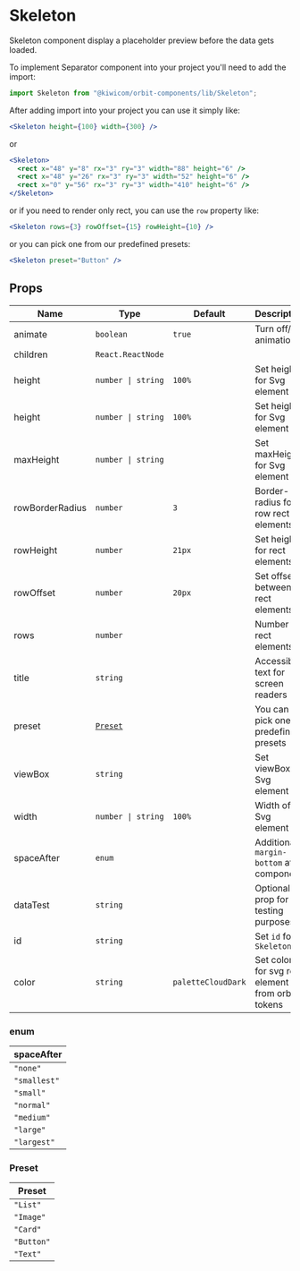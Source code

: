 # Skeleton

Skeleton component display a placeholder preview before the data gets loaded.

To implement Separator component into your project you'll need to add the import:

```jsx
import Skeleton from "@kiwicom/orbit-components/lib/Skeleton";
```

After adding import into your project you can use it simply like:

```jsx
<Skeleton height={100} width={300} />
```

or

```jsx
<Skeleton>
  <rect x="48" y="8" rx="3" ry="3" width="88" height="6" />
  <rect x="48" y="26" rx="3" ry="3" width="52" height="6" />
  <rect x="0" y="56" rx="3" ry="3" width="410" height="6" />
</Skeleton>
```

or if you need to render only rect, you can use the `row` property like:

```jsx
<Skeleton rows={3} rowOffset={15} rowHeight={10} />
```

or you can pick one from our predefined presets:

```jsx
<Skeleton preset="Button" />
```

## Props

| Name            | Type                  | Default            | Description                                      |
| --------------- | --------------------- | ------------------ | ------------------------------------------------ |
| animate         | `boolean`             | `true`             | Turn off/on animation                            |
| children        | `React.ReactNode`     |                    |                                                  |
| height          | `number \| string`    | `100%`             | Set height for Svg element                       |
| height          | `number \| string`    | `100%`             | Set height for Svg element                       |
| maxHeight       | `number \| string`    |                    | Set maxHeight for Svg element                    |
| rowBorderRadius | `number`              | `3`                | Border-radius for row rect elements              |
| rowHeight       | `number`              | `21px`             | Set height for rect elements                     |
| rowOffset       | `number`              | `20px`             | Set offset between rect elements                 |
| rows            | `number`              |                    | Number of rect elements                          |
| title           | `string`              |                    | Accessible text for screen readers               |
| preset          | [`Preset`](###Preset) |                    | You can pick one of predefined presets           |
| viewBox         | `string`              |                    | Set viewBox for Svg element                      |
| width           | `number \| string`    | `100%`             | Width of Svg element                             |
| spaceAfter      | `enum`                |                    | Additional `margin-bottom` after component.      |
| dataTest        | `string`              |                    | Optional prop for testing purposes               |
| id              | `string`              |                    | Set `id` for `Skeleton`                          |
| color           | `string`              | `paletteCloudDark` | Set color for svg rect element from orbit tokens |

### enum

| spaceAfter   |
| :----------- |
| `"none"`     |
| `"smallest"` |
| `"small"`    |
| `"normal"`   |
| `"medium"`   |
| `"large"`    |
| `"largest"`  |

### Preset

| Preset     |
| ---------- |
| `"List"`   |
| `"Image"`  |
| `"Card"`   |
| `"Button"` |
| `"Text"`   |
